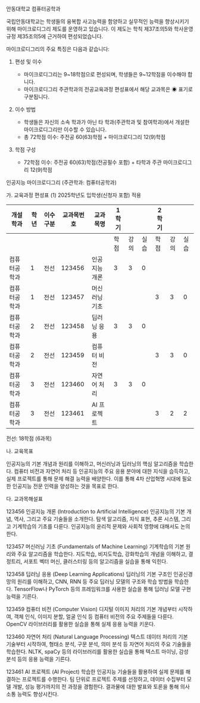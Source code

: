 안동대학교 컴퓨터공학과

국립안동대학교는 학생들의 융복합 사고능력을 함양하고 실무적인 능력을 향상시키기 위해 마이크로디그리 제도를 운영하고 있습니다. 이 제도는 학칙 제37조의5와 학사운영규정 제35조의5에 근거하여 편성되었습니다.

마이크로디그리의 주요 특징은 다음과 같습니다:

1. 편성 및 이수
   - 마이크로디그리는 9~18학점으로 편성되며, 학생들은 9~12학점을 이수해야 합니다.
   - 마이크로디그리 주관학과의 전공교육과정 편성표에서 해당 교과목은 ◉ 표기로 구분됩니다.

2. 이수 방법
   - 학생들은 자신의 소속 학과가 아닌 타 학과(주관학과 및 참여학과)에서 개설한 마이크로디그리만 이수할 수 있습니다.
   - 총 72학점 이수: 주전공 60(63)학점 + 마이크로디그리 12(9)학점

3. 학점 구성
   - 72학점 이수: 주전공 60(63)학점(전공필수 포함) + 타학과 주관 마이크로디그리 12(9)학점


인공지능 마이크로디그리 (주관학과: 컴퓨터공학과)

가. 교육과정 편성표
(1) 2025학년도 입학생(신청자 포함) 적용

| 개설학과 | 학년 | 이수구분 | 교과목번호 | 교과목명 | 1학기 |  |  | 2학기 |  |  |
|----------|------|----------|------------|----------|-------|-------|-------|-------|-------|-------|
|          |      |          |            |          | 학점 | 강의 | 실습 | 학점 | 강의 | 실습 |
| 컴퓨터공학과 | 1 | 전선 | 123456 | 인공지능 개론 | 3 | 3 | 0 |  |  |  |
| 컴퓨터공학과 | 1 | 전선 | 123457 | 머신러닝 기초 |  |  |  | 3 | 3 | 0 |
| 컴퓨터공학과 | 2 | 전선 | 123458 | 딥러닝 응용 | 3 | 3 | 0 |  |  |  |
| 컴퓨터공학과 | 2 | 전선 | 123459 | 컴퓨터 비전 |  |  |  | 3 | 3 | 0 |
| 컴퓨터공학과 | 3 | 전선 | 123460 | 자연어 처리 | 3 | 3 | 0 |  |  |  |
| 컴퓨터공학과 | 3 | 전선 | 123461 | AI 프로젝트 |  |  |  | 3 | 2 | 2 |

전선: 18학점 (6과목)

나. 교육목표

인공지능의 기본 개념과 원리를 이해하고, 머신러닝과 딥러닝의 핵심 알고리즘을 학습한다. 컴퓨터 비전과 자연어 처리 등 인공지능의 주요 응용 분야에 대한 지식을 습득하고, 실제 프로젝트를 통해 문제 해결 능력을 배양한다. 이를 통해 4차 산업혁명 시대에 필요한 인공지능 전문 인력을 양성하는 것을 목표로 한다.

다. 교과목해설표

123456 인공지능 개론 (Introduction to Artificial Intelligence)
인공지능의 기본 개념, 역사, 그리고 주요 기술들을 소개한다. 탐색 알고리즘, 지식 표현, 추론 시스템, 그리고 기계학습의 기초를 다룬다. 인공지능의 윤리적 문제와 사회적 영향에 대해서도 논의한다.

123457 머신러닝 기초 (Fundamentals of Machine Learning)
기계학습의 기본 원리와 주요 알고리즘을 학습한다. 지도학습, 비지도학습, 강화학습의 개념을 이해하고, 결정트리, 서포트 벡터 머신, 클러스터링 등의 알고리즘을 실습을 통해 익힌다.

123458 딥러닝 응용 (Deep Learning Applications)
딥러닝의 기본 구조인 인공신경망의 원리를 이해하고, CNN, RNN 등 주요 딥러닝 모델의 구조와 학습 방법을 학습한다. TensorFlow나 PyTorch 등의 프레임워크를 사용한 실습을 통해 딥러닝 모델 구현 능력을 기른다.

123459 컴퓨터 비전 (Computer Vision)
디지털 이미지 처리의 기본 개념부터 시작하여, 객체 인식, 이미지 분할, 얼굴 인식 등 컴퓨터 비전의 주요 주제들을 다룬다. OpenCV 라이브러리를 활용한 실습을 통해 실제 응용 능력을 키운다.

123460 자연어 처리 (Natural Language Processing)
텍스트 데이터 처리의 기본 기술부터 시작하여, 형태소 분석, 구문 분석, 의미 분석 등 자연어 처리의 주요 기술들을 학습한다. NLTK, spaCy 등의 라이브러리를 활용한 실습을 통해 텍스트 마이닝, 감성 분석 등의 응용 능력을 기른다.

123461 AI 프로젝트 (AI Project)
학습한 인공지능 기술들을 활용하여 실제 문제를 해결하는 프로젝트를 수행한다. 팀 단위로 프로젝트 주제를 선정하고, 데이터 수집부터 모델 개발, 성능 평가까지의 전 과정을 경험한다. 결과물에 대한 발표와 토론을 통해 의사소통 능력도 향상시킨다.
